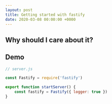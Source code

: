 ```yaml
---
layout: post
title: Getting started with fastify
date: 2020-03-08 00:00:00 +0000
---
```


## Why should I care about it?

## Demo

```javascript
// server.js

const Fastify = require('fastify')

export function startServer() {
    const fastify = Fastify({ logger: true })
}


```
